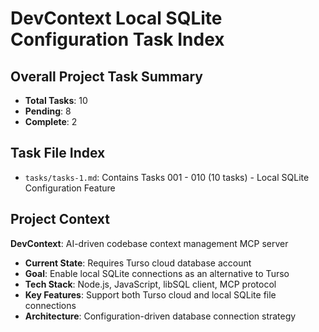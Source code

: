# DevContext Local SQLite Configuration Task Index

## Overall Project Task Summary

- **Total Tasks**: 10
- **Pending**: 8
- **Complete**: 2

## Task File Index

- `tasks/tasks-1.md`: Contains Tasks 001 - 010 (10 tasks) - Local SQLite Configuration Feature

## Project Context

**DevContext**: AI-driven codebase context management MCP server
- **Current State**: Requires Turso cloud database account
- **Goal**: Enable local SQLite connections as an alternative to Turso
- **Tech Stack**: Node.js, JavaScript, libSQL client, MCP protocol
- **Key Features**: Support both Turso cloud and local SQLite file connections
- **Architecture**: Configuration-driven database connection strategy
